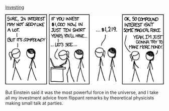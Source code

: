 [Investing](https://xkcd.com/947)

![Investing](./random_comic.png)

But Einstein said it was the most powerful force in the universe, and I take all my investment advice from flippant remarks by theoretical physicists making small talk at parties.

